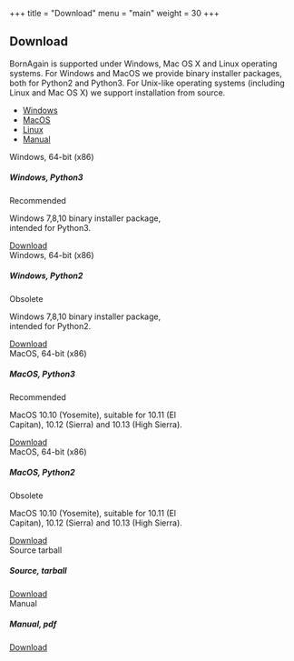 +++
title = "Download"
menu = "main"
weight = 30
+++

## Download

BornAgain is supported under Windows, Mac OS X and Linux operating systems. For Windows and MacOS we provide binary installer packages, both for Python2 and Python3. For Unix-like operating systems (including Linux and Mac OS X) we support installation from source.

<!-- Nav tabs -->
<ul class="nav nav-tabs nav-pills nav-fill " id="DownloadTab" role="tablist">
  <li class="nav-item">
    <a class="nav-link" id="home-tab" data-toggle="tab" href="#Windows" role="tab" aria-controls="home" aria-selected="true">Windows</a>
  </li>
  <li class="nav-item">
    <a class="nav-link" id="profile-tab" data-toggle="tab" href="#MacOS" role="tab" aria-controls="profile" aria-selected="false">MacOS</a>
  </li>
  <li class="nav-item">
    <a class="nav-link" id="messages-tab" data-toggle="tab" href="#Linux" role="tab" aria-controls="messages" aria-selected="false">Linux</a>
  </li>
  <li class="nav-item">
    <a class="nav-link" id="messages-tab" data-toggle="tab" href="#Manual" role="tab" aria-controls="messages" aria-selected="false">Manual</a>
  </li>
</ul>

<!-- Tab panes -->
<div class="tab-content" id="DownloadTabContent">
  <div class="tab-pane fade" id="Windows" role="tabpanel" aria-labelledby="profile-tab">  
    <div class="d-flex flex-column flex-md-row justify-content-center">
      <div class="card text-center bg-light mx-3 my-5 border-primary" style="width: 18rem;">        
        <div class="card-header">Windows, 64-bit (x86)</div>
        <div class="card-body">
          <h5 class="card-title">Windows, Python3</h5>
          <p><span class="badge badge-primary mr-1">Recommended</span></p>
          <p class="card-text">Windows 7,8,10 binary installer package, intended for Python3.</p>
          <a href="{{% ref-installer-win-py3 %}}" class="btn btn-primary">Download</a>
        </div>
      </div>
      <div class="card text-center bg-light mx-3 my-5 border-secondary" style="width: 18rem;">        
        <div class="card-header">Windows, 64-bit (x86)</div>
        <div class="card-body">
          <h5 class="card-title">Windows, Python2</h5>
          <p><span class="badge badge-default mr-1">Obsolete</span></p>
          <p class="card-text">Windows 7,8,10 binary installer package, intended for Python2.</p>
          <a href="{{% ref-installer-win-py2 %}}" class="btn btn-secondary">Download</a>
        </div>
      </div>      
    </div>
  </div>

  <div class="tab-pane fade" id="MacOS" role="tabpanel" aria-labelledby="profile-tab">
    <div class="d-flex flex-column flex-md-row justify-content-center">
      <div class="card text-center bg-light mx-3 my-5 border-primary" style="width: 22rem;">        
        <div class="card-header">MacOS, 64-bit (x86)</div>
        <div class="card-body">
          <h5 class="card-title">MacOS, Python3</h5>
          <p><span class="badge badge-primary mr-1">Recommended</span></p>
          <p class="card-text">MacOS 10.10 (Yosemite), suitable for 10.11 (El Capitan), 10.12 (Sierra) and 10.13 (High Sierra).</p>
          <a href="{{% ref-installer-mac-py3 %}}" class="btn btn-primary">Download</a>
        </div>
      </div>
      <div class="card text-center bg-light mx-3 my-5 border-secondary" style="width: 22rem;">        
        <div class="card-header">MacOS, 64-bit (x86)</div>
        <div class="card-body">
          <h5 class="card-title">MacOS, Python2</h5>
          <p><span class="badge badge-default mr-1">Obsolete</span></p>
          <p class="card-text">MacOS 10.10 (Yosemite), suitable for 10.11 (El Capitan), 10.12 (Sierra) and 10.13 (High Sierra).</p>
          <a href="{{% ref-installer-mac-py2 %}}" class="btn btn-secondary">Download</a>
        </div>
      </div>      
    </div>
  </div>
  
  <div class="tab-pane fade" id="Linux" role="tabpanel" aria-labelledby="messages-tab">
    <div class="d-flex flex-column flex-md-row justify-content-center">
      <div class="card text-center bg-light mx-3 my-5 border-primary" style="width: 22rem;">        
        <div class="card-header">Source tarball</div>
        <div class="card-body">
          <h5 class="card-title">Source, tarball</h5>
          <a href="{{% ref-tarball %}}" class="btn btn-primary">Download</a>
        </div>
      </div>
    </div>
  </div>

  <div class="tab-pane fade" id="Manual" role="tabpanel" aria-labelledby="messages-tab">
    <div class="d-flex flex-column flex-md-row justify-content-center">
      <div class="card text-center bg-light mx-3 my-5 border-primary" style="width: 22rem;">        
        <div class="card-header">Manual</div>
        <div class="card-body">
          <h5 class="card-title">Manual, pdf</h5>
          <a href="{{% ref-manual %}}" class="btn btn-primary">Download</a>
        </div>
      </div>
    </div>  
  </div>

</div>

